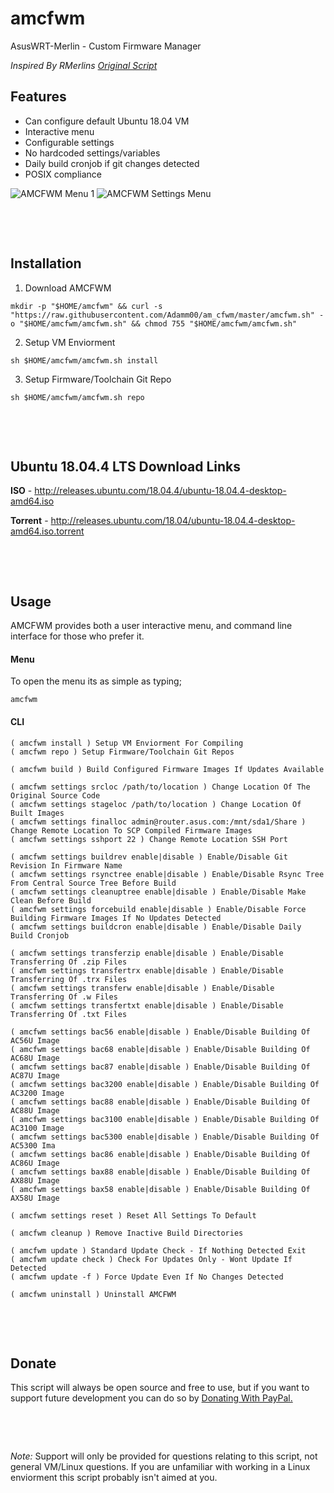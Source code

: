 # **amcfwm**
AsusWRT-Merlin - Custom Firmware Manager

_Inspired By RMerlins [Original Script](https://raw.githubusercontent.com/RMerl/asuswrt-merlin.ng/master/tools/build-all)_

## **Features**
* Can configure default Ubuntu 18.04 VM
* Interactive menu
* Configurable settings
* No hardcoded settings/variables
* Daily build cronjob if git changes detected
* POSIX compliance

![AMCFWM Menu 1](https://i.imgur.com/hCMIuj0.png)
![AMCFWM Settings Menu](https://i.imgur.com/cbcAai5.png)

&nbsp;

&nbsp;

## **Installation**

1. Download AMCFWM
```
mkdir -p "$HOME/amcfwm" && curl -s "https://raw.githubusercontent.com/Adamm00/am_cfwm/master/amcfwm.sh" -o "$HOME/amcfwm/amcfwm.sh" && chmod 755 "$HOME/amcfwm/amcfwm.sh"
```
2. Setup VM Enviorment
```
sh $HOME/amcfwm/amcfwm.sh install
```
3. Setup Firmware/Toolchain Git Repo
```
sh $HOME/amcfwm/amcfwm.sh repo
```

&nbsp;

&nbsp;

## **Ubuntu 18.04.4 LTS Download Links**

**ISO** - <http://releases.ubuntu.com/18.04.4/ubuntu-18.04.4-desktop-amd64.iso>

**Torrent** - <http://releases.ubuntu.com/18.04/ubuntu-18.04.4-desktop-amd64.iso.torrent>

&nbsp;

&nbsp;

## **Usage**
AMCFWM provides both a user interactive menu, and command line interface for those who prefer it.

#### **Menu**
To open the menu its as simple as typing;

```
amcfwm
```

#### **CLI**

```
( amcfwm install ) Setup VM Enviorment For Compiling
( amcfwm repo ) Setup Firmware/Toolchain Git Repos

( amcfwm build ) Build Configured Firmware Images If Updates Available

( amcfwm settings srcloc /path/to/location ) Change Location Of The Original Source Code
( amcfwm settings stageloc /path/to/location ) Change Location Of Built Images
( amcfwm settings finalloc admin@router.asus.com:/mnt/sda1/Share ) Change Remote Location To SCP Compiled Firmware Images
( amcfwm settings sshport 22 ) Change Remote Location SSH Port

( amcfwm settings buildrev enable|disable ) Enable/Disable Git Revision In Firmware Name
( amcfwm settings rsynctree enable|disable ) Enable/Disable Rsync Tree From Central Source Tree Before Build
( amcfwm settings cleanuptree enable|disable ) Enable/Disable Make Clean Before Build
( amcfwm settings forcebuild enable|disable ) Enable/Disable Force Building Firmware Images If No Updates Detected
( amcfwm settings buildcron enable|disable ) Enable/Disable Daily Build Cronjob

( amcfwm settings transferzip enable|disable ) Enable/Disable Transferring Of .zip Files
( amcfwm settings transfertrx enable|disable ) Enable/Disable Transferring Of .trx Files
( amcfwm settings transferw enable|disable ) Enable/Disable Transferring Of .w Files
( amcfwm settings transfertxt enable|disable ) Enable/Disable Transferring Of .txt Files

( amcfwm settings bac56 enable|disable ) Enable/Disable Building Of AC56U Image
( amcfwm settings bac68 enable|disable ) Enable/Disable Building Of AC68U Image
( amcfwm settings bac87 enable|disable ) Enable/Disable Building Of AC87U Image
( amcfwm settings bac3200 enable|disable ) Enable/Disable Building Of AC3200 Image
( amcfwm settings bac88 enable|disable ) Enable/Disable Building Of AC88U Image
( amcfwm settings bac3100 enable|disable ) Enable/Disable Building Of AC3100 Image
( amcfwm settings bac5300 enable|disable ) Enable/Disable Building Of AC5300 Ima
( amcfwm settings bac86 enable|disable ) Enable/Disable Building Of AC86U Image
( amcfwm settings bax88 enable|disable ) Enable/Disable Building Of AX88U Image
( amcfwm settings bax58 enable|disable ) Enable/Disable Building Of AX58U Image

( amcfwm settings reset ) Reset All Settings To Default

( amcfwm cleanup ) Remove Inactive Build Directories

( amcfwm update ) Standard Update Check - If Nothing Detected Exit
( amcfwm update check ) Check For Updates Only - Wont Update If Detected
( amcfwm update -f ) Force Update Even If No Changes Detected

( amcfwm uninstall ) Uninstall AMCFWM
```

&nbsp;

&nbsp;

## **Donate**

This script will always be open source and free to use, but if you want to support future development you can do so by [Donating With PayPal.](https://www.paypal.com/cgi-bin/webscr?cmd=_s-xclick&hosted_button_id=BPN4LTRZKDTML)

&nbsp;

&nbsp;

_Note:_ Support will only be provided for questions relating to this script, not general VM/Linux questions. If you are unfamiliar with working in a Linux enviorment this script probably isn't aimed at you.
